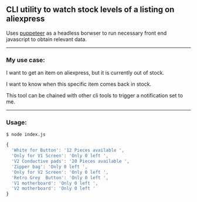 ## CLI utility to watch stock levels of a listing on aliexpress

Uses [puppeteer](https://pptr.dev/) as a headless borwser to run necessary front end javascript to obtain relevant data.

---

### My use case: 

I want to get an item on aliexpress, but it is currently out of stock. 

I want to know when this specific item comes back in stock. 

This tool can be chained with other cli tools to trigger a notification set to me.

---

### Usage:

```
$ node index.js
```

```javascript
{
  'White for Button': '12 Pieces available ',
  'Only for V1 Screen': 'Only 0 left ',
  'V2 Conductive pads': '20 Pieces available ',
  'Zipper bag': 'Only 0 left ',
  'Only for V2 Screen': 'Only 0 left ',
  'Retro Grey  Button': 'Only 0 left ',
  'V1 motherboard': 'Only 0 left ',
  'V2 motherboard': 'Only 0 left '
}
```


